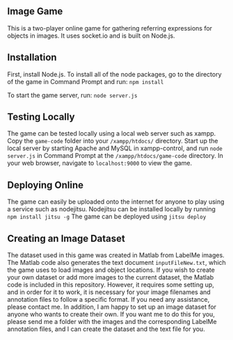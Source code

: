 ## Image Game

This is a two-player online game for gathering referring expressions for objects in images. It uses socket.io and is built on Node.js.

## Installation

First, install Node.js.  To install all of the node packages, go to the directory of the game in Command Prompt and run: ```npm install```

To start the game server, run: ```node server.js```

## Testing Locally

The game can be tested locally using a local web server such as xampp.  Copy the ```game-code``` folder into your ```/xampp/htdocs/``` directory.  Start up the local server by starting Apache and MySQL in xampp-control, and run ```node server.js``` in Command Prompt at the ```/xampp/htdocs/game-code``` directory.  In your web browser, navigate to ```localhost:9000``` to view the game.  

## Deploying Online

The game can easily be uploaded onto the internet for anyone to play using a service such as nodejitsu.  Nodejitsu can be installed locally by running ```npm install jitsu -g```  The game can be deployed using ```jitsu deploy```

## Creating an Image Dataset

The dataset used in this game was created in Matlab from LabelMe images.  The Matlab code also generates the text document ```inputFileNew.txt```, which the game uses to load images and object locations.  If you wish to create your own dataset or add more images to the current dataset, the Matlab code is included in this repository.  However, it requires some setting up, and in order for it to work, it is necessary for your image filenames and annotation files to follow a specific format.  If you need any assistance, please contact me.  In addition, I am happy to set up an image dataset for anyone who wants to create their own.  If you want me to do this for you, please send me a folder with the images and the corresponding LabelMe annotation files, and I can create the dataset and the text file for you.
